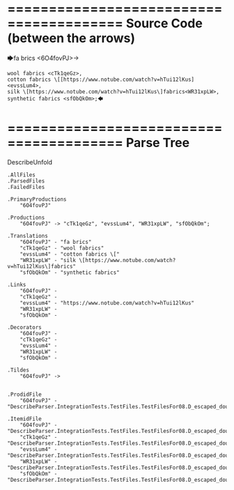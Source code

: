 ========================================
Source Code (between the arrows)
========================================

🡆fa brics <6O4fovPJ>->

    wool fabrics <cTk1qeGz>,
    cotton fabrics \[[https://www.notube.com/watch?v=hTui12lKus]<evssLum4>,
    silk \[https://www.notube.com/watch?v=hTui12lKus\]fabrics<WR31xpLW>,
    synthetic fabrics <sfObQkOm>;🡄

========================================
Parse Tree
========================================
DescribeUnfold

    .AllFiles
    .ParsedFiles
    .FailedFiles

    .PrimaryProductions
        "6O4fovPJ" 

    .Productions
        "6O4fovPJ" -> "cTk1qeGz", "evssLum4", "WR31xpLW", "sfObQkOm";

    .Translations
        "6O4fovPJ" - "fa brics"
        "cTk1qeGz" - "wool fabrics"
        "evssLum4" - "cotton fabrics \["
        "WR31xpLW" - "silk \[https://www.notube.com/watch?v=hTui12lKus\]fabrics"
        "sfObQkOm" - "synthetic fabrics"

    .Links
        "6O4fovPJ" - 
        "cTk1qeGz" - 
        "evssLum4" - "https://www.notube.com/watch?v=hTui12lKus"
        "WR31xpLW" - 
        "sfObQkOm" - 

    .Decorators
        "6O4fovPJ" - 
        "cTk1qeGz" - 
        "evssLum4" - 
        "WR31xpLW" - 
        "sfObQkOm" - 

    .Tildes
        "6O4fovPJ" -> 


    .ProdidFile
        "6O4fovPJ" - "DescribeParser.IntegrationTests.TestFiles.TestFilesFor08.D_escaped_double_characters1.ds"

    .ItemidFile
        "6O4fovPJ" - "DescribeParser.IntegrationTests.TestFiles.TestFilesFor08.D_escaped_double_characters1.ds"
        "cTk1qeGz" - "DescribeParser.IntegrationTests.TestFiles.TestFilesFor08.D_escaped_double_characters1.ds"
        "evssLum4" - "DescribeParser.IntegrationTests.TestFiles.TestFilesFor08.D_escaped_double_characters1.ds"
        "WR31xpLW" - "DescribeParser.IntegrationTests.TestFiles.TestFilesFor08.D_escaped_double_characters1.ds"
        "sfObQkOm" - "DescribeParser.IntegrationTests.TestFiles.TestFilesFor08.D_escaped_double_characters1.ds"

